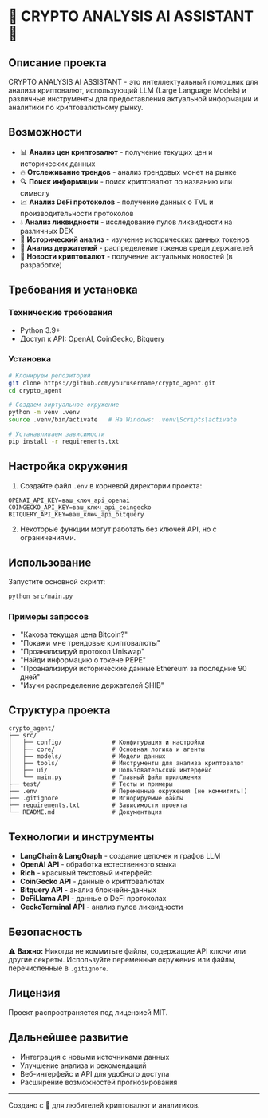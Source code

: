 # 🚀 CRYPTO ANALYSIS AI ASSISTANT 🚀

## Описание проекта

CRYPTO ANALYSIS AI ASSISTANT - это интеллектуальный помощник для анализа криптовалют, использующий LLM (Large Language Models) и различные инструменты для предоставления актуальной информации и аналитики по криптовалютному рынку.

## Возможности

- 📊 **Анализ цен криптовалют** - получение текущих цен и исторических данных
- 🔥 **Отслеживание трендов** - анализ трендовых монет на рынке
- 🔍 **Поиск информации** - поиск криптовалют по названию или символу
- 📈 **Анализ DeFi протоколов** - получение данных о TVL и производительности протоколов
- 💧 **Анализ ликвидности** - исследование пулов ликвидности на различных DEX
- 📑 **Исторический анализ** - изучение исторических данных токенов
- 👥 **Анализ держателей** - распределение токенов среди держателей
- 📰 **Новости криптовалют** - получение актуальных новостей (в разработке)

## Требования и установка

### Технические требования
- Python 3.9+
- Доступ к API: OpenAI, CoinGecko, Bitquery

### Установка

```bash
# Клонируем репозиторий
git clone https://github.com/yourusername/crypto_agent.git
cd crypto_agent

# Создаем виртуальное окружение
python -m venv .venv
source .venv/bin/activate   # На Windows: .venv\Scripts\activate

# Устанавливаем зависимости
pip install -r requirements.txt
```

## Настройка окружения

1. Создайте файл `.env` в корневой директории проекта:

```
OPENAI_API_KEY=ваш_ключ_api_openai
COINGECKO_API_KEY=ваш_ключ_api_coingecko
BITQUERY_API_KEY=ваш_ключ_api_bitquery
```

2. Некоторые функции могут работать без ключей API, но с ограничениями.

## Использование

Запустите основной скрипт:

```bash
python src/main.py
```

### Примеры запросов

- "Какова текущая цена Bitcoin?"
- "Покажи мне трендовые криптовалюты"
- "Проанализируй протокол Uniswap"
- "Найди информацию о токене PEPE"
- "Проанализируй исторические данные Ethereum за последние 90 дней"
- "Изучи распределение держателей SHIB"

## Структура проекта

```
crypto_agent/
├── src/
│   ├── config/              # Конфигурация и настройки
│   ├── core/                # Основная логика и агенты
│   ├── models/              # Модели данных
│   ├── tools/               # Инструменты для анализа криптовалют
│   ├── ui/                  # Пользовательский интерфейс
│   └── main.py              # Главный файл приложения
├── test/                    # Тесты и примеры
├── .env                     # Переменные окружения (не коммитить!)
├── .gitignore               # Игнорируемые файлы
├── requirements.txt         # Зависимости проекта
└── README.md                # Документация
```

## Технологии и инструменты

- **LangChain & LangGraph** - создание цепочек и графов LLM
- **OpenAI API** - обработка естественного языка
- **Rich** - красивый текстовый интерфейс
- **CoinGecko API** - данные о криптовалютах
- **Bitquery API** - анализ блокчейн-данных
- **DeFiLlama API** - данные о DeFi протоколах
- **GeckoTerminal API** - анализ пулов ликвидности

## Безопасность

⚠️ **Важно:** Никогда не коммитьте файлы, содержащие API ключи или другие секреты. Используйте переменные окружения или файлы, перечисленные в `.gitignore`.

## Лицензия

Проект распространяется под лицензией MIT.

## Дальнейшее развитие

- Интеграция с новыми источниками данных
- Улучшение анализа и рекомендаций
- Веб-интерфейс и API для удобного доступа
- Расширение возможностей прогнозирования

---

Создано с 💜 для любителей криптовалют и аналитиков.